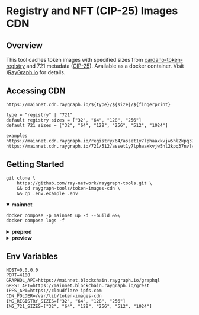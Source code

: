 # Registry and NFT (CIP-25) Images CDN

## Overview
This tool caches token images with specified sizes from [cardano-token-registry](https://github.com/cardano-foundation/cardano-token-registry) and 721 metadata ([CIP-25](https://cips.cardano.org/cips/cip25/)). Available as a docker container. Visit )[RayGraph.io](https://raygraph.io) for details.

## Accessing CDN
``` console
https://mainnet.cdn.raygraph.io/${type}/${size}/${fingerprint}

type = "registry" | "721"
default registry sizes = ["32", "64", "128", "256"]
default 721 sizes = ["32", "64", "128", "256", "512", "1024"]

examples
https://mainnet.cdn.raygraph.io/registry/64/asset1y7lphaaxkvjw5hl2kpq37nvlvg09qfqsh4qyme
https://mainnet.cdn.raygraph.io/721/512/asset1y7lphaaxkvjw5hl2kpq37nvlvg09qfqsh4qyme
```

## Getting Started
``` console
git clone \
    https://github.com/ray-network/raygraph-tools.git \
    && cd raygraph-tools/token-images-cdn \
    && cp .env.example .env
```
<details open>
  <summary><b>mainnet</b></summary>
  
``` console
docker compose -p mainnet up -d --build &&\
docker compose logs -f
```
</details>

<details>
  <summary><b>preprod</b></summary>
  
``` console
PORT=4101 \
GRAPHQL_API="https://preprod.blockchain.raygraph.io/graphql" \
GREST_API="https://preprod.blockchain.raygraph.io/grest" \
docker compose -p preprod up -d --build &&\
docker compose logs -f
```
</details>

<details>
  <summary><b>preview</b></summary>
  
``` console
PORT=4102 \
GRAPHQL_API="https://preview.blockchain.raygraph.io/graphql" \
GREST_API="https://preview.blockchain.raygraph.io/grest" \
docker compose -p preprod up -d --build &&\
docker compose logs -f
```
</details>

## Env Variables
``` env
HOST=0.0.0.0
PORT=4100
GRAPHQL_API=https://mainnet.blockchain.raygraph.io/graphql
GREST_API=https://mainnet.blockchain.raygraph.io/grest
IPFS_API=https://cloudflare-ipfs.com
CDN_FOLDER=/var/lib/token-images-cdn
IMG_REGISTRY_SIZES=["32", "64", "128", "256"]
IMG_721_SIZES=["32", "64", "128", "256", "512", "1024"]
```
